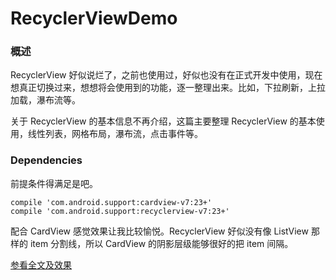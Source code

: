 # RecyclerViewDemo

### 概述

RecyclerView 好似说烂了，之前也使用过，好似也没有在正式开发中使用，现在想真正切换过来，想想将会使用到的功能，逐一整理出来。比如，下拉刷新，上拉加载，瀑布流等。

关于 RecyclerView 的基本信息不再介绍，这篇主要整理 RecyclerView 的基本使用，线性列表，网格布局，瀑布流，点击事件等。

### Dependencies

前提条件得满足是吧。

```
compile 'com.android.support:cardview-v7:23+'
compile 'com.android.support:recyclerview-v7:23+'

```
配合 CardView 感觉效果让我比较愉悦。RecyclerView 好似没有像 ListView 那样的 item 分割线，所以 CardView 的阴影层级能够很好的把 item 间隔。

[参看全文及效果](http://llzz.me/2015/10/08/RecyclerView-1/)